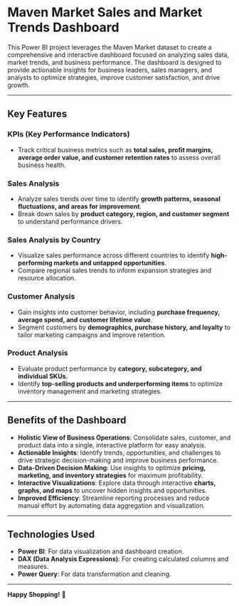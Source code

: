 # Maven Market Sales and Market Trends Dashboard

This Power BI project leverages the Maven Market dataset to create a comprehensive and interactive dashboard focused on analyzing sales data, market trends, and business performance. The dashboard is designed to provide actionable insights for business leaders, sales managers, and analysts to optimize strategies, improve customer satisfaction, and drive growth.

---

## Key Features

### **KPIs (Key Performance Indicators)**
- Track critical business metrics such as **total sales, profit margins, average order value, and customer retention rates** to assess overall business health.

### **Sales Analysis**
- Analyze sales trends over time to identify **growth patterns, seasonal fluctuations, and areas for improvement**.
- Break down sales by **product category, region, and customer segment** to understand performance drivers.

### **Sales Analysis by Country**
- Visualize sales performance across different countries to identify **high-performing markets and untapped opportunities**.
- Compare regional sales trends to inform expansion strategies and resource allocation.

### **Customer Analysis**
- Gain insights into customer behavior, including **purchase frequency, average spend, and customer lifetime value**.
- Segment customers by **demographics, purchase history, and loyalty** to tailor marketing campaigns and improve retention.

### **Product Analysis**
- Evaluate product performance by **category, subcategory, and individual SKUs**.
- Identify **top-selling products and underperforming items** to optimize inventory management and marketing strategies.

---

## Benefits of the Dashboard

- **Holistic View of Business Operations**: Consolidate sales, customer, and product data into a single, interactive platform for easy analysis.
- **Actionable Insights**: Identify trends, opportunities, and challenges to drive strategic decision-making and improve business performance.
- **Data-Driven Decision Making**: Use insights to optimize **pricing, marketing, and inventory strategies** for maximum profitability.
- **Interactive Visualizations**: Explore data through interactive **charts, graphs, and maps** to uncover hidden insights and opportunities.
- **Improved Efficiency**: Streamline reporting processes and reduce manual effort by automating data aggregation and visualization.

---

## Technologies Used
- **Power BI**: For data visualization and dashboard creation.
- **DAX (Data Analysis Expressions)**: For creating calculated columns and measures.
- **Power Query**: For data transformation and cleaning.

---

**Happy Shopping!** 🚀
